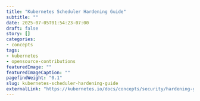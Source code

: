 ```yaml
---
title: "Kubernetes Scheduler Hardening Guide"
subtitle: ""
date: 2025-07-05T01:54:23-07:00
draft: false
story: []
categories:
- concepts
tags:
- kubernetes
- opensource-contributions
featuredImage: ""
featuredImageCaption: ""
pagefindWeight: "0.1"
slug: kubernetes-scheduler-hardening-guide
externalLink: "https://kubernetes.io/docs/concepts/security/hardening-guide/scheduler/"
---
```

